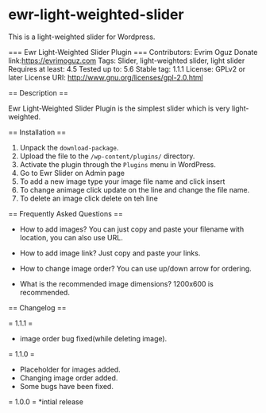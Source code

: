 # ewr-light-weighted-slider
This is a light-weighted slider for Wordpress. 

=== Ewr Light-Weighted Slider Plugin ===
Contributors: Evrim Oguz
Donate link:https://evrimoguz.com 
Tags: Slider, light-weighted slider, light slider
Requires at least: 4.5
Tested up to: 5.6
Stable tag: 1.1.1
License: GPLv2 or later
License URI: http://www.gnu.org/licenses/gpl-2.0.html
 
 
== Description ==
 
Ewr Light-Weighted Slider Plugin is the simplest slider which is very light-weighted. 

== Installation ==
1. Unpack the `download-package`.
2. Upload the file to the `/wp-content/plugins/` directory.
3. Activate the plugin through the `Plugins` menu in WordPress.
4. Go to Ewr Slider on Admin page
5. To add a new image type your image file name and click insert
6. To change animage click update on the line and change the file name.
7. To delete an image click delete on teh line 
 
== Frequently Asked Questions ==
 
* How to add images?
You can just copy and paste your filename with location, you can also use URL.

* How to add image link?
Just copy and paste your links.

* How to change image order?
You can use up/down arrow for ordering.

* What is the recommended image dimensions?
1200x600 is recommended.

 
== Changelog ==

= 1.1.1 =
* image order bug fixed(while deleting image).
 
= 1.1.0 =
* Placeholder for images added.
* Changing image order added. 
* Some bugs have been fixed.

= 1.0.0 =
*intial release